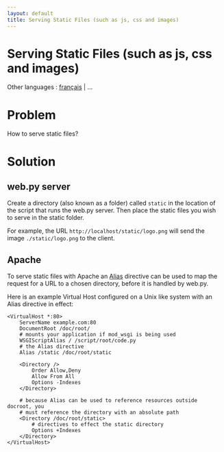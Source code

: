 ```yaml
---
layout: default
title: Serving Static Files (such as js, css and images)
---
```


# Serving Static Files (such as js, css and images)

Other languages : [français](/staticfiles.fr) | ...

# Problem

How to serve static files?

# Solution

## web.py server

Create a directory (also known as a folder) called `static` in the
location of the script that runs the web.py server. Then place the static
files you wish to serve in the static folder.

For example, the URL `http://localhost/static/logo.png` will send
the image `./static/logo.png` to the client.

## Apache

To serve static files with Apache an [Alias](http://httpd.apache.org/docs/2.2/mod/mod_alias.html#alias) directive can be used to map the request for a URL to a chosen directory, before it is handled by web.py.

Here is an example Virtual Host configured on a Unix like system with an Alias directive in effect:

    <VirtualHost *:80>
        ServerName example.com:80
        DocumentRoot /doc/root/
        # mounts your application if mod_wsgi is being used
        WSGIScriptAlias / /script/root/code.py
        # the Alias directive
        Alias /static /doc/root/static

        <Directory />
            Order Allow,Deny
            Allow From All
            Options -Indexes
        </Directory>

        # because Alias can be used to reference resources outside docroot, you
        # must reference the directory with an absolute path
        <Directory /doc/root/static>
            # directives to effect the static directory
            Options +Indexes
        </Directory>
    </VirtualHost>
